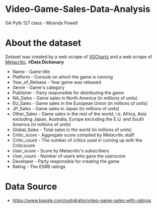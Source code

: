 # Video-Game-Sales-Data-Analysis
GA Pyth 127 class - Miranda Powell

# **About the dataset**
Dataset was created by a web scrape of [VGChartz](https://www.vgchartz.com/) and a web scrape of [Metacritic](https://www.metacritic.com/browse/games/release-date/available). 
#**Data Dictionary**
*   Name - Game title
*   Platform - Console on which the game is running
*   Year_of_Release - Year game was released
*   Genre - Game's category
*   Publisher - Party responsible for distributing the game
*   NA_Sales - Game sales in North America (in millions of units)
*   EU_Sales - Game sales in the European Union (in millions of units)
*   JP_Sales - Game sales in Japan (in millions of units)
*   Other_Sales - Game sales in the rest of the world, i.e. Africa, Asia excluding Japan, Australia, Europe excluding the E.U. and South America (in millions of units)
*   Global_Sales - Total sales in the world (in millions of units)
*   Critic_score - Aggregate score compiled by Metacritic staff
*   Critic_count - The number of critics used in coming up with the Criticscore
*   User_score - Score by Metacritic's subscribers
*   User_count - Number of users who gave the userscore
*   Developer - Party responsible for creating the game
*   Rating - The ESRB ratings

# **Data Source**
*   https://www.kaggle.com/rush4ratio/video-game-sales-with-ratings


